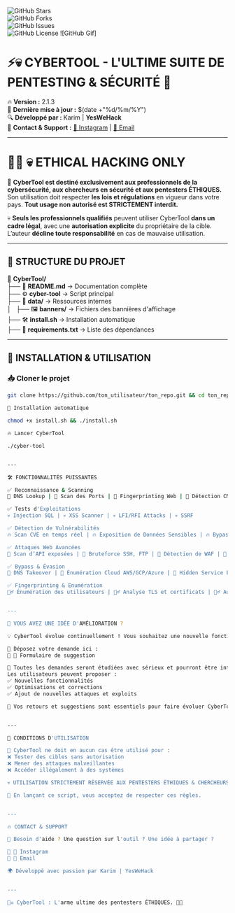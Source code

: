 ![GitHub Stars](https://img.shields.io/github/stars/karim93160/cyber-tool?color=gold&style=for-the-badge)  
![GitHub Forks](https://img.shields.io/github/forks/karim93160/cyber-tool?color=blue&style=for-the-badge)  
![GitHub Issues](https://img.shields.io/github/issues/karim93160/cyber-tool?color=red&style=for-the-badge)  
![GitHub License](https://img.shields.io/github/license/karim93160/cyber-tool?color=green&style=for-the-badge)
![GitHub Gif]

# ⚡💀 CYBERTOOL - L'ULTIME SUITE DE PENTESTING & SÉCURITÉ 🚀  

🔥 **Version :** 2.1.3  
📅 **Dernière mise à jour :** $(date +"%d/%m/%Y")  
🔍 **Développé par :** Karim | **YesWeHack**  
📩 **Contact & Support :** [📸 Instagram](https://instagram.com/ton_instagram) | [📧 Email](mailto:ton_email@example.com)  

---

# 🏴‍☠️ **💀 ETHICAL HACKING ONLY**  

🚨 **CyberTool est destiné exclusivement aux professionnels de la cybersécurité, aux chercheurs en sécurité et aux pentesters ÉTHIQUES.**  
Son utilisation doit respecter **les lois et régulations** en vigueur dans votre pays. **Tout usage non autorisé est STRICTEMENT interdit.**  

💀 **Seuls les professionnels qualifiés** peuvent utiliser CyberTool **dans un cadre légal**, avec une **autorisation explicite** du propriétaire de la cible.  
L’auteur **décline toute responsabilité** en cas de mauvaise utilisation.  

---

## 📂 **STRUCTURE DU PROJET**  

📂 **CyberTool/**  
├── 📜 **README.md** → Documentation complète  
├── ⚙️ **cyber-tool** → Script principal  
├── 📁 **data/** → Ressources internes  
│   ├── 🖼️ **banners/** → Fichiers des bannières d'affichage  
├── 🛠️ **install.sh** → Installation automatique  
├── 📜 **requirements.txt** → Liste des dépendances  

---

## 🚀 **INSTALLATION & UTILISATION**  

### 📥 **Cloner le projet**  
```bash
git clone https://github.com/ton_utilisateur/ton_repo.git && cd ton_repo

🔧 Installation automatique

chmod +x install.sh && ./install.sh

🔥 Lancer CyberTool

./cyber-tool


---

🛠️ FONCTIONNALITÉS PUISSANTES

✅ Reconnaissance & Scanning
🔹 DNS Lookup | 🔹 Scan des Ports | 🔹 Fingerprinting Web | 🔹 Détection CMS

✅ Tests d'Exploitations
💀 Injection SQL | 💀 XSS Scanner | 💀 LFI/RFI Attacks | 💀 SSRF

✅ Détection de Vulnérabilités
🔥 Scan CVE en temps réel | 🔥 Exposition de Données Sensibles | 🔥 Bypass Cloudflare | 🔥 JWT Analysis

✅ Attaques Web Avancées
🔑 Scan d’API exposées | 🔑 Bruteforce SSH, FTP | 🔑 Détection de WAF | 🔑 Attaque Password Spraying

✅ Bypass & Évasion
🚀 DNS Takeover | 🚀 Énumération Cloud AWS/GCP/Azure | 🚀 Hidden Service Finder | 🚀 WebSocket Analysis

✅ Fingerprinting & Enumération
🕵️‍♂️ Énumération des utilisateurs | 🕵️‍♂️ Analyse TLS et certificats | 🕵️‍♂️ Audit de Smart Contract


---

🌟 VOUS AVEZ UNE IDÉE D'AMÉLIORATION ?

💡 CyberTool évolue continuellement ! Vous souhaitez une nouvelle fonctionnalité ?

📝 Déposez votre demande ici :
📩 📜 Formulaire de suggestion

📌 Toutes les demandes seront étudiées avec sérieux et pourront être intégrées dans la future version.
Les utilisateurs peuvent proposer :
✅ Nouvelles fonctionnalités
✅ Optimisations et corrections
✅ Ajout de nouvelles attaques et exploits

📣 Vos retours et suggestions sont essentiels pour faire évoluer CyberTool !


---

📜 CONDITIONS D'UTILISATION

🚨 CyberTool ne doit en aucun cas être utilisé pour :
❌ Tester des cibles sans autorisation
❌ Mener des attaques malveillantes
❌ Accéder illégalement à des systèmes

💀 UTILISATION STRICTEMENT RÉSERVÉE AUX PENTESTERS ÉTHIQUES & CHERCHEURS EN CYBERSÉCURITÉ !

🔴 En lançant ce script, vous acceptez de respecter ces règles.


---

🔥 CONTACT & SUPPORT

📌 Besoin d'aide ? Une question sur l'outil ? Une idée à partager ?

📩 📸 Instagram
📧 📧 Email

🌍 Développé avec passion par Karim | YesWeHack


---

🏴‍☠️ CyberTool : L'arme ultime des pentesters ÉTHIQUES. 🚀💀
